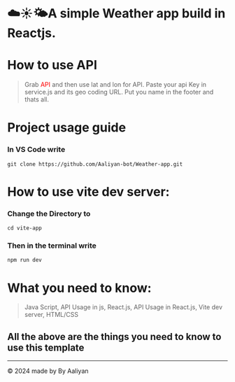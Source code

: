 # ☁️☀️🌤️A simple Weather app build in Reactjs.
# How to use API
> Grab <a herf="https://openweathermap.org/api" style="color: red;">API</a> and then use lat and lon for API. Paste your api Key in service.js and its geo coding URL.
> Put you name in the footer and thats all.
# Project usage guide
### In VS Code write

```
git clone https://github.com/Aaliyan-bot/Weather-app.git
```
# How to use vite dev server:

### Change the Directory to 

```
cd vite-app
```
### Then in the terminal write

```
npm run dev
```
# What you need to know:
> Java Script,
>   API Usage in js,
>  React.js,
>   API Usage in React.js,
>     Vite dev server,
>  HTML/CSS
<h2>All the above are the things you need to know to use this template</h2>
<hr>
<footer>
  <p>&copy; 2024 made by <a herf="github.com/SkipScaped">By Aaliyan</a></p>
</footer>
